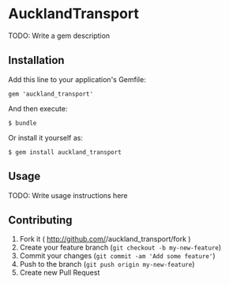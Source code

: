 # AucklandTransport

TODO: Write a gem description

## Installation

Add this line to your application's Gemfile:

    gem 'auckland_transport'

And then execute:

    $ bundle

Or install it yourself as:

    $ gem install auckland_transport

## Usage

TODO: Write usage instructions here

## Contributing

1. Fork it ( http://github.com/<my-github-username>/auckland_transport/fork )
2. Create your feature branch (`git checkout -b my-new-feature`)
3. Commit your changes (`git commit -am 'Add some feature'`)
4. Push to the branch (`git push origin my-new-feature`)
5. Create new Pull Request
